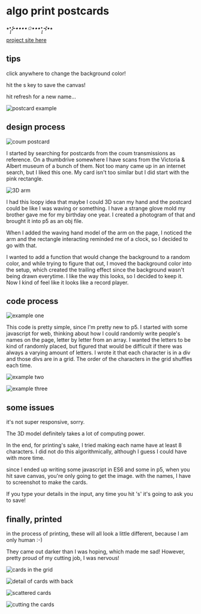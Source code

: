 
# algo print postcards

⭑*•̩̩͙⊱••••✩••••̩̩͙⊰•*⭑

[project site here](https://dottiffbot.github.io/algo-postcards/)


## tips

click anywhere to change the background color!

hit the s key to save the canvas!

hit refresh for a new name...


![postcard example](/assets/postcard1.png)


## design process


![coum postcard](/assets/coum-card.png)

I started by searching for postcards from the coum transmissions as reference. On a thumbdrive somewhere I have scans from the Victoria & Albert museum of a bunch of them. Not too many came up in an internet search, but I liked this one. My card isn't too similar but I did start with the pink rectangle.

![3D arm](/assets/hand.png)

I had this loopy idea that maybe I could 3D scan my hand and the postcard could be like I was waving or something. I have a strange glove mold my brother gave me for my birthday one year. I created a photogram of that and brought it into p5 as an obj file. 


When I added the waving hand model of the arm on the page, I noticed the arm and the rectangle interacting reminded me of a clock, so I decided to go with that.


I wanted to add a function that would change the background to a random color, and while trying to figure that out, I moved the background color into the setup, which created the trailing effect since the background wasn't being drawn everytime. I like the way this looks, so I decided to keep it. Now I kind of feel like it looks like a record player.

## code process


![example one](/assets/eg1.png)


This code is pretty simple, since I'm pretty new to p5. I started with some javascript for web, thinking about how I could randomly write people's names on the page, letter by letter from an array. I wanted the letters to be kind of randomly placed, but figured that would be difficult if there was always a varying amount of letters. I wrote it that each character is in a div and those divs are in a grid. The order of the characters in the grid shuffles each time.

![example two](/assets/talia.png) 

![example three](/assets/talia2.png)


## some issues

it's not super responsive, sorry. 

The 3D model definitely takes a lot of computing power.

In the end, for printing's sake, I tried making each name have at least 8 characters. I did not do this algorithmically, although I guess I could have with more time. 

since I ended up writing some javascript in ES6 and some in p5, when you hit save canvas, you're only going to get the image. with the names, I have to screenshot to make the cards.


If you type your details in the input, any time you hit 's' it's going to ask you to save!


## finally, printed

in the process of printing, these will all look a little different, because I am only human :-)

They came out darker than I was hoping, which made me sad! However, pretty proud of my  cutting job, I was nervous!

![cards in the grid](/assets/printed.png)

![detail of cards with back](/assets/printed_2.png)

![scattered cards](/assets/printed_3.png)

![cutting the cards](/assets/cut.png)




